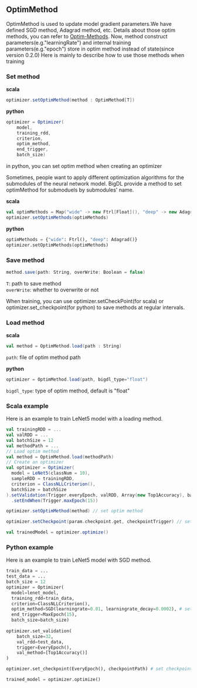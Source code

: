 ## OptimMethod ##

OptimMethod is used to update model gradient parameters.We have defined SGD method, Adagrad method, etc.
Details about those optim methods, you can refer to [Optim-Methods](Optim-Methods.md).
Now, method construct parameters(e.g."learningRate") and internal training parameters(e.g."epoch") store in optim method instead of state(since version 0.2.0)
Here is mainly to describe how to use those methods when training
### Set method ###
**scala**
```scala
optimizer.setOptimMethod(method : OptimMethod[T])
```
**python**
```scala
optimizer = Optimizer(
    model,
    training_rdd,
    criterion,
    optim_method,
    end_trigger,
    batch_size)
```
in python, you can set optim method when creating an optimizer

Sometimes, people want to apply different optimization algorithms for the submodules of the neural network model. 
BigDL provide a method to set optimMethod for submoduels by submodules' name.

**scala**
```scala
val optimMethods = Map("wide" -> new Ftrl[Float](), "deep" -> new Adagrad[Float]())
optimizer.setOptimMethods(optimMethods)
```

**python**
```python
optimMethods = {"wide": Ftrl(), "deep": Adagrad()}
optimizer.setOptimMethods(optimMethods)
```

### Save method ###
```scala
method.save(path: String, overWrite: Boolean = false)
```
`T`: path to save method  
`overWrite`: whether to overwrite or not

When training, you can use optimizer.setCheckPoint(for scala) or optimizer.set_checkpoint(for python) to save methods at regular intervals.

### Load method ###
**scala**
```scala
val method = OptimMethod.load(path : String)
```
`path`: file of optim method path

**python**
```scala
optimizer = OptimMethod.load(path, bigdl_type="float")
```
`bigdl_type`: type of optim method, default is "float"

### Scala example ###
Here is an example to train LeNet5 model with a loading method.
```scala
val trainingRDD = ...
val valRDD = ...
val batchSize = 12
val methodPath = ...
// Load optim method
val method = OptimMethod.load(methodPath)
// Create an optimizer
val optimizer = Optimizer(
  model = LeNet5(classNum = 10),
  sampleRDD = trainingRDD,
  criterion = ClassNLLCriterion(),
  batchSize = batchSize
).setValidation(Trigger.everyEpoch, valRDD, Array(new Top1Accuracy), batchSize)
  .setEndWhen(Trigger.maxEpoch(15))

optimizer.setOptimMethod(method) // set optim method

optimizer.setCheckpoint(param.checkpoint.get, checkpointTrigger) // set checkpoint to save model and optim method

val trainedModel = optimizer.optimize()
```

### Python example ###
Here is an example to train LeNet5 model with SGD method.
```python
train_data = ...
test_data = ...
batch_size = 12
optimizer = Optimizer(
  model=lenet_model,
  training_rdd=train_data,
  criterion=ClassNLLCriterion(),
  optim_method=SGD(learningrate=0.01, learningrate_decay=0.0002), # set optim method
  end_trigger=MaxEpoch(15),
  batch_size=batch_size)
       
optimizer.set_validation(
    batch_size=32,
    val_rdd=test_data,
    trigger=EveryEpoch(),
    val_method=[Top1Accuracy()]
)

optimizer.set_checkpoint(EveryEpoch(), checkpointPath) # set checkpoint to save model and optim method

trained_model = optimizer.optimize()
```
